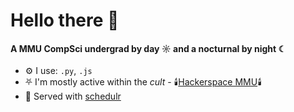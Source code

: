 # Hello there 👋

#### A MMU CompSci undergrad by day ☼  and a nocturnal by night ☾

- ⚙️ I use: `.py`, `.js`
- ⛧ I'm mostly active within the *cult* - 🕯️[Hackerspace MMU](https://hackerspacemmu.rocks/)🕯️
- 💅 Served with [schedulr](https://www.mmuschedulr.com/)
